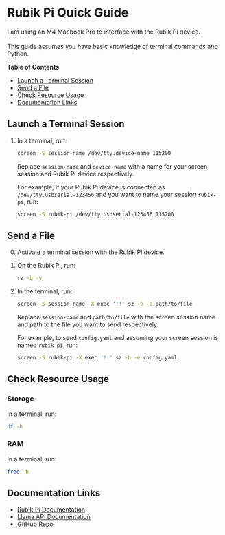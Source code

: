 # Rubik Pi Quick Guide

I am using an M4 Macbook Pro to interface with the Rubik Pi device.<br><br>
This guide assumes you have basic knowledge of terminal commands and Python.

**Table of Contents**
- [Launch a Terminal Session](#launch-a-terminal-session)
- [Send a File](#send-a-file)
- [Check Resource Usage](#check-resource-usage)
- [Documentation Links](#documentation-links)

## Launch a Terminal Session
1. In a terminal, run:
    ```bash
    screen -S session-name /dev/tty.device-name 115200
    ```
    Replace `session-name` and `device-name` with a name for your screen session and Rubik Pi device respectively.

    For example, if your Rubik Pi device is connected as `/dev/tty.usbserial-123456` and you want to name your session `rubik-pi`, run:
    ```bash
    screen -S rubik-pi /dev/tty.usbserial-123456 115200
    ```

## Send a File
0. Activate a terminal session with the Rubik Pi device.
1. On the Rubik Pi, run:
    ```bash
    rz -b -y
    ```
2. In the terminal, run:
    ```bash
    screen -S session-name -X exec '!!' sz -b -e path/to/file
    ```
    Replace `session-name` and `path/to/file` with the screen session name and path to the file you want to send respectively.

    For example, to send `config.yaml` and assuming your screen session is named `rubik-pi`, run:
    ```bash
    screen -S rubik-pi -X exec '!!' sz -b -e config.yaml
    ```

## Check Resource Usage
### Storage
In a terminal, run:
```bash
df -h
```

### RAM
In a terminal, run:
```bash
free -h
```

## Documentation Links
- [Rubik Pi Documentation](https://www.thundercomm.com/rubik-pi-3/en/docs/rubik-pi-3-user-manual/)
- [Llama API Documentation](https://llama.developer.meta.com/docs/overview/)
- [GitHub Repo](https://github.com/thatrandomfrenchdude/rubik)